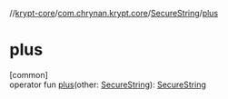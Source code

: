 //[krypt-core](../../../index.md)/[com.chrynan.krypt.core](../index.md)/[SecureString](index.md)/[plus](plus.md)

# plus

[common]\
operator fun [plus](plus.md)(other: [SecureString](index.md)): [SecureString](index.md)

